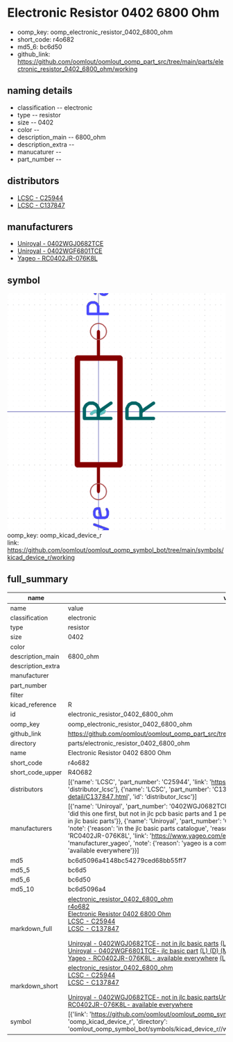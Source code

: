 # Electronic Resistor 0402 6800 Ohm

  
* oomp_key: oomp_electronic_resistor_0402_6800_ohm 
* short_code: r4o682
* md5_6: bc6d50  
* github_link: https://github.com/oomlout/oomlout_oomp_part_src/tree/main/parts/electronic_resistor_0402_6800_ohm/working  
## naming details
* classification -- electronic
* type -- resistor
* size -- 0402
* color -- 
* description_main -- 6800_ohm
* description_extra -- 
* manucaturer -- 
* part_number -- 

## distributors
* [LCSC - C25944](https://lcsc.com/product-detail/C25944.html)  
* [LCSC - C137847](https://lcsc.com/product-detail/C137847.html)  

## manufacturers
* [Uniroyal - 0402WGJ0682TCE]()  
* [Uniroyal - 0402WGF6801TCE]()  
* [Yageo - RC0402JR-076K8L](https://www.yageo.com/en/Chart/Download/pdf/RC0402JR-076K8L)  

## symbol

![](symbol/0/working/working_600.png)  
oomp_key: oomp_kicad_device_r  
link: https://github.com/oomlout/oomlout_oomp_symbol_bot/tree/main/symbols/kicad_device_r/working  


## full_summary
| name | value | 
| --- | --- | 
| name | value | 
| classification | electronic | 
| type | resistor | 
| size | 0402 | 
| color |  | 
| description_main | 6800_ohm | 
| description_extra |  | 
| manufacturer |  | 
| part_number |  | 
| filter |  | 
| kicad_reference | R | 
| id | electronic_resistor_0402_6800_ohm | 
| oomp_key | oomp_electronic_resistor_0402_6800_ohm | 
| github_link | https://github.com/oomlout/oomlout_oomp_part_src/tree/main/parts/electronic_resistor_0402_6800_ohm/working | 
| directory | parts/electronic_resistor_0402_6800_ohm | 
| name | Electronic Resistor 0402 6800 Ohm | 
| short_code | r4o682 | 
| short_code_upper | R4O682 | 
| distributors | [{'name': 'LCSC', 'part_number': 'C25944', 'link': 'https://lcsc.com/product-detail/C25944.html', 'id': 'distributor_lcsc'}, {'name': 'LCSC', 'part_number': 'C137847', 'link': 'https://lcsc.com/product-detail/C137847.html', 'id': 'distributor_lcsc'}] | 
| manufacturers | [{'name': 'Uniroyal', 'part_number': '0402WGJ0682TCE', 'link': '', 'id': 'manufacturer_uniroyal', 'note': {'reason': 'did this one first, but not in jlc pcb basic parts and 1 percent are and they are the same price', 'reason_short': 'not in jlc basic parts'}}, {'name': 'Uniroyal', 'part_number': '0402WGF6801TCE', 'link': '', 'id': 'manufacturer_uniroyal', 'note': {'reason': 'in the jlc basic parts catalogue', 'reason_short': 'jlc basic part'}}, {'name': 'Yageo', 'part_number': 'RC0402JR-076K8L', 'link': 'https://www.yageo.com/en/Chart/Download/pdf/RC0402JR-076K8L', 'id': 'manufacturer_yageo', 'note': {'reason': 'yageo is a commonly cross referenced part number', 'reason_short': 'available everywhere'}}] | 
| md5 | bc6d5096a4148bc54279ced68bb55ff7 | 
| md5_5 | bc6d5 | 
| md5_6 | bc6d50 | 
| md5_10 | bc6d5096a4 | 
| markdown_full | [electronic_resistor_0402_6800_ohm](https://github.com/oomlout/oomlout_oomp_part_src/tree/main/parts/electronic_resistor_0402_6800_ohm/working)<br>[r4o682](https://github.com/oomlout/oomlout_oomp_part_src/tree/main/parts/electronic_resistor_0402_6800_ohm/working)<br>[Electronic Resistor 0402 6800 Ohm](https://github.com/oomlout/oomlout_oomp_part_src/tree/main/parts/electronic_resistor_0402_6800_ohm/working)<br>[LCSC - C25944<br>](https://lcsc.com/product-detail/C25944.html)[LCSC - C137847<br>](https://lcsc.com/product-detail/C137847.html)<br>[Uniroyal - 0402WGJ0682TCE- not in jlc basic parts]() [(L)  ](https://www.lcsc.com/search?q=0402WGJ0682TCE)[(D)  ](https://www.digikey.com/en/products?keywords=0402WGJ0682TCE)[(M)  ](https://www.mouser.com/Search/Refine?Keyword=0402WGJ0682TCE)[(N)  ](https://www.newark.com/search?st=0402WGJ0682TCE)[(SZ)  ](https://so.szlcsc.com/global.html?k=0402WGJ0682TCE)<br>[Uniroyal - 0402WGF6801TCE- jlc basic part]() [(L)  ](https://www.lcsc.com/search?q=0402WGF6801TCE)[(D)  ](https://www.digikey.com/en/products?keywords=0402WGF6801TCE)[(M)  ](https://www.mouser.com/Search/Refine?Keyword=0402WGF6801TCE)[(N)  ](https://www.newark.com/search?st=0402WGF6801TCE)[(SZ)  ](https://so.szlcsc.com/global.html?k=0402WGF6801TCE)<br>[Yageo - RC0402JR-076K8L- available everywhere](https://www.yageo.com/en/Chart/Download/pdf/RC0402JR-076K8L) [(L)  ](https://www.lcsc.com/search?q=RC0402JR-076K8L)[(D)  ](https://www.digikey.com/en/products?keywords=RC0402JR-076K8L)[(M)  ](https://www.mouser.com/Search/Refine?Keyword=RC0402JR-076K8L)[(N)  ](https://www.newark.com/search?st=RC0402JR-076K8L)[(SZ)  ](https://so.szlcsc.com/global.html?k=RC0402JR-076K8L)<br> | 
| markdown_short | [electronic_resistor_0402_6800_ohm](https://github.com/oomlout/oomlout_oomp_part_src/tree/main/parts/electronic_resistor_0402_6800_ohm/working)<br>[LCSC - C25944<br>](https://lcsc.com/product-detail/C25944.html)[LCSC - C137847<br>](https://lcsc.com/product-detail/C137847.html)<br>[Uniroyal - 0402WGJ0682TCE- not in jlc basic parts]()[Uniroyal - 0402WGF6801TCE- jlc basic part]()[Yageo - RC0402JR-076K8L- available everywhere](https://www.yageo.com/en/Chart/Download/pdf/RC0402JR-076K8L) | 
| symbol | [{'link': 'https://github.com/oomlout/oomlout_oomp_symbol_bot/tree/main/symbols/kicad_device_r', 'oomp_key': 'oomp_kicad_device_r', 'directory': 'oomlout_oomp_symbol_bot/symbols/kicad_device_r//working/working.kicad_sym'}] | 
